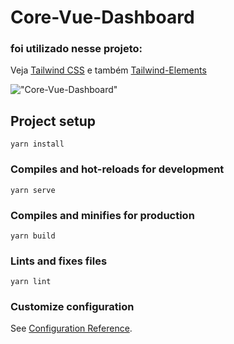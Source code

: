 # Core-Vue-Dashboard

### foi utilizado nesse projeto:

Veja [Tailwind CSS](https://tailwindcss.com/)
e também [Tailwind-Elements](https://tailwind-elements.com/)

!["Core-Vue-Dashboard"](https://i.imgur.com/GqYHdis.png "Core-Vue-Dashboard")

## Project setup

```
yarn install
```

### Compiles and hot-reloads for development

```
yarn serve
```

### Compiles and minifies for production

```
yarn build
```

### Lints and fixes files

```
yarn lint
```

### Customize configuration

See [Configuration Reference](https://cli.vuejs.org/config/).
